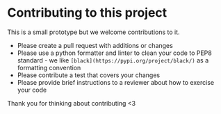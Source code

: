 # Contributing to this project

This is a small prototype but we welcome contributions to it.

* Please create a pull request with additions or changes
* Please use a python formatter and linter to clean your code to PEP8 standard - we like `[black](https://pypi.org/project/black/)` as a formatting convention
* Please contribute a test that covers your changes
* Please provide brief instructions to a reviewer about how to exercise your code

Thank you for thinking about contributing <3
